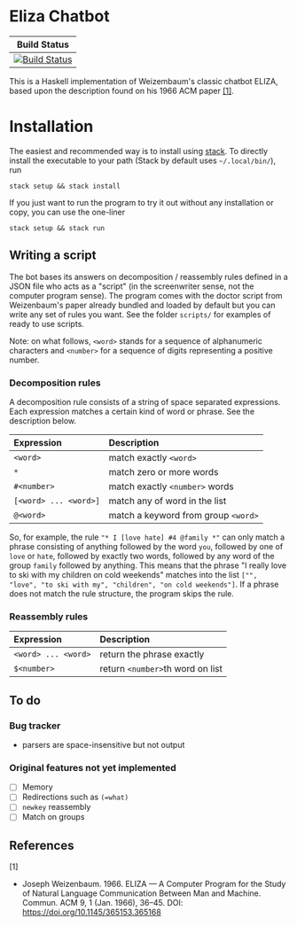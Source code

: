 # Eliza Chatbot

| **Build Status** |
|:----------------:|
| [![Build Status][build-img]][build-url] |

This is a Haskell implementation of Weizembaum's classic chatbot ELIZA,
based upon the description found on his 1966 ACM paper [[1]](#1).

# Installation

The easiest and recommended way is to install using [stack](https://docs.haskellstack.org/en/stable/README/).
To directly install the executable to your path (Stack by default uses `~/.local/bin/`), run

```
stack setup && stack install
```

If you just want to run the program to try it out without any installation or copy,
you can use the one-liner

```
stack setup && stack run
```

## Writing a script

The bot bases its answers on decomposition / reassembly rules
defined in a JSON file who acts as a "script"
(in the screenwriter sense, not the computer program sense).
The program comes with the doctor script from Weizenbaum's paper already bundled
and loaded by default but you can write any set of rules you want.
See the folder `scripts/` for examples of ready to use scripts.

Note: on what follows, `<word>` stands for a sequence of alphanumeric characters
and `<number>` for a sequence of digits representing a positive number.

### Decomposition rules

A decomposition rule consists of a string of space separated expressions.
Each expression matches a certain kind of word or phrase.
See the description below.

| Expression            | Description                          |
| :-------------------- | :----------------------------------- |
| `<word>`              | match exactly `<word>`               |
| `*`                   | match zero or more words             |
| `#<number>`           | match exactly `<number>` words       |
| `[<word> ... <word>]` | match any of word in the list        |
| `@<word>`             | match a keyword from group `<word>`  |

So, for example, the rule `"* I [love hate] #4 @family *"`
can only match a phrase consisting of anything followed by the word `you`,
followed by one of `love` or `hate`, followed by exactly two words,
followed by any word of the group `family` followed by anything.
This means that the phrase "I really love to ski with my children on cold weekends"
matches into the list `["", "love", "to ski with my", "children", "on cold weekends"]`.
If a phrase does not match the rule structure, the program skips the rule.

### Reassembly rules
| Expression          | Description                      |
| :------------------ | :------------------------------- |
| `<word> ... <word>` | return the phrase exactly        |
| `$<number>`         | return `<number>`th word on list |

## To do

### Bug tracker
- parsers are space-insensitive but not output

### Original features not yet implemented
- [ ] Memory
- [ ] Redirections such as `(=what)`
- [ ] `newkey` reassembly
- [ ] Match on groups

## References
<a id="1">[1]</a>
- Joseph Weizenbaum. 1966. ELIZA — A Computer Program for the Study of Natural Language Communication Between Man and Machine. Commun. ACM 9, 1 (Jan. 1966), 36–45. DOI: https://doi.org/10.1145/365153.365168


[build-img]: https://github.com/iagoleal/eliza/actions/workflows/ci.yml/badge.svg?branch=master
[build-url]: https://github.com/iagoleal/eliza/actions/workflows/ci.yml
